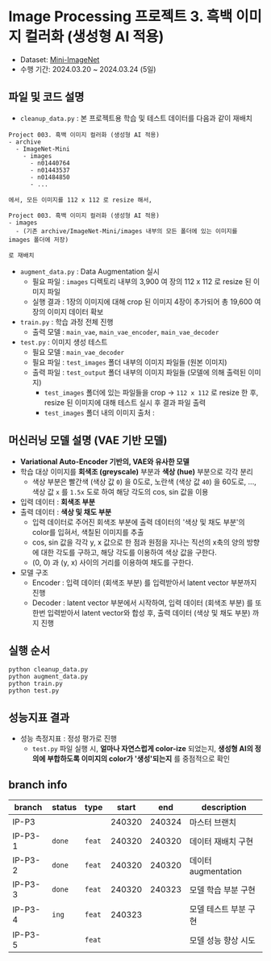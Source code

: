 # Image Processing 프로젝트 3. 흑백 이미지 컬러화 (생성형 AI 적용)
* Dataset: [Mini-ImageNet](https://www.kaggle.com/datasets/deeptrial/miniimagenet/data)
* 수행 기간: 2024.03.20 ~ 2024.03.24 (5일)

## 파일 및 코드 설명
* ```cleanup_data.py``` : 본 프로젝트용 학습 및 테스트 데이터를 다음과 같이 재배치

```
Project 003. 흑백 이미지 컬러화 (생성형 AI 적용)
- archive
  - ImageNet-Mini
    - images
      - n01440764
      - n01443537
      - n01484850
      - ...

에서, 모든 이미지를 112 x 112 로 resize 해서,

Project 003. 흑백 이미지 컬러화 (생성형 AI 적용)
- images
  - (기존 archive/ImageNet-Mini/images 내부의 모든 폴더에 있는 이미지를 images 폴더에 저장)

로 재배치
```

* ```augment_data.py``` : Data Augmentation 실시
  * 필요 파일 : ```images``` 디렉토리 내부의 3,900 여 장의 112 x 112 로 resize 된 이미지 파일
  * 실행 결과 : 1장의 이미지에 대해 crop 된 이미지 4장이 추가되어 총 19,600 여 장의 이미지 데이터 확보
* ```train.py``` : 학습 과정 전체 진행
  * 출력 모델 : ```main_vae```, ```main_vae_encoder```, ```main_vae_decoder```
* ```test.py``` : 이미지 생성 테스트
  * 필요 모델 : ```main_vae_decoder```
  * 필요 파일 : ```test_images``` 폴더 내부의 이미지 파일들 (원본 이미지)
  * 출력 파일 : ```test_output``` 폴더 내부의 이미지 파일들 (모델에 의해 출력된 이미지)
    * ```test_images``` 폴더에 있는 파일들을 crop -> ```112 x 112``` 로 resize 한 후, resize 된 이미지에 대해 테스트 실시 후 결과 파일 출력
    * ```test_images``` 폴더 내의 이미지 출처 : []()

## 머신러닝 모델 설명 (VAE 기반 모델)
* **Variational Auto-Encoder 기반의, VAE와 유사한 모델**
* 학습 대상 이미지를 **회색조 (greyscale)** 부분과 **색상 (hue)** 부분으로 각각 분리
  * 색상 부분은 빨간색 (색상 값 ```0```) 을 0도로, 노란색 (색상 값 ```40```) 을 60도로, ..., 색상 값 ```x``` 를 ```1.5x``` 도로 하여 해당 각도의 cos, sin 값을 이용 
* 입력 데이터 : **회색조 부분**
* 출력 데이터 : **색상 및 채도 부분**
  * 입력 데이터로 주어진 회색조 부분에 출력 데이터의 '색상 및 채도 부분'의 color를 입혀서, 색칠된 이미지를 추출
  * cos, sin 값을 각각 y, x 값으로 한 점과 원점을 지나는 직선의 x축의 양의 방향에 대한 각도를 구하고, 해당 각도를 이용하여 색상 값을 구한다.
  * (0, 0) 과 (y, x) 사이의 거리를 이용하여 채도를 구한다.
* 모델 구조
  * Encoder : 입력 데이터 (회색조 부분) 를 입력받아서 latent vector 부분까지 진행
  * Decoder : latent vector 부분에서 시작하여, 입력 데이터 (회색조 부분) 를 또 한번 입력받아서 latent vector와 합성 후, 출력 데이터 (색상 및 채도 부분) 까지 진행

## 실행 순서
```
python cleanup_data.py
python augment_data.py
python train.py
python test.py
```

## 성능지표 결과
* 성능 측정지표 : 정성 평가로 진행
  * ```test.py``` 파일 실행 시, **얼마나 자연스럽게 color-ize** 되었는지, **생성형 AI의 정의에 부합하도록 이미지의 color가 '생성'되는지** 를 중점적으로 확인

## branch info
|branch|status|type|start|end|description|
|---|---|---|---|---|---|
|IP-P3|||240320|240324|마스터 브랜치|
|IP-P3-1|```done```|```feat```|240320|240320|데이터 재배치 구현|
|IP-P3-2|```done```|```feat```|240320|240320|데이터 augmentation|
|IP-P3-3|```done```|```feat```|240320|240323|모델 학습 부분 구현|
|IP-P3-4|```ing```|```feat```|240323||모델 테스트 부분 구현|
|IP-P3-5||```feat```|||모델 성능 향상 시도|